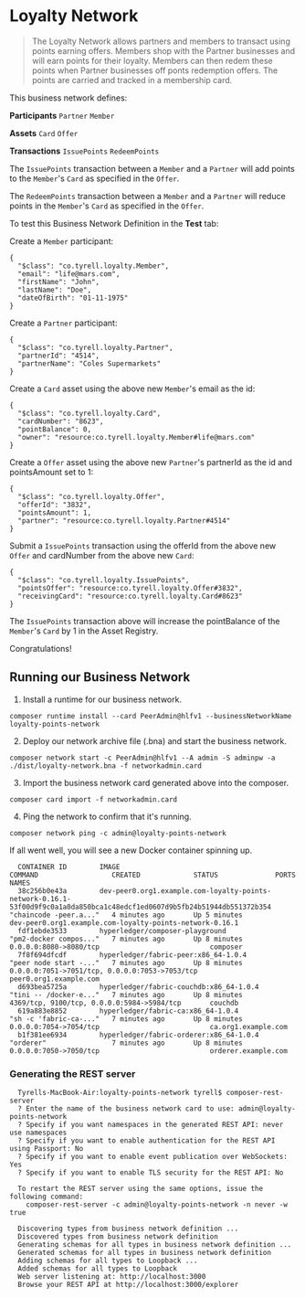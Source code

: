 # Loyalty Network

> The Loyalty Network allows partners and members to transact using points earning offers. Members shop with the Partner businesses and will earn points for their loyalty. Members can then redem these points when Partner businesses off ponts redemption offers. The points are carried and tracked in a membership card. 

This business network defines:

**Participants**
`Partner` `Member`

**Assets**
`Card` `Offer`

**Transactions**
`IssuePoints` `RedeemPoints`

The `IssuePoints` transaction between a `Member` and a `Partner` will add points to the `Member`'s `Card` as specified in the `Offer`.

The `RedeemPoints` transaction between a `Member` and a `Partner` will reduce points in the `Member`'s `Card` as specified in the `Offer`.

To test this Business Network Definition in the **Test** tab:

Create a `Member` participant:

```
{
  "$class": "co.tyrell.loyalty.Member",
  "email": "life@mars.com",
  "firstName": "John",
  "lastName": "Doe",
  "dateOfBirth": "01-11-1975"
}
```

Create a `Partner` participant:

```
{
  "$class": "co.tyrell.loyalty.Partner",
  "partnerId": "4514",
  "partnerName": "Coles Supermarkets"
}
```

Create a `Card` asset using the above new `Member`'s email as the id:

```
{
  "$class": "co.tyrell.loyalty.Card",
  "cardNumber": "8623",
  "pointBalance": 0,
  "owner": "resource:co.tyrell.loyalty.Member#life@mars.com"
}
```

Create a `Offer` asset using the above new `Partner`'s partnerId as the id and pointsAmount set to 1:

```
{
  "$class": "co.tyrell.loyalty.Offer",
  "offerId": "3832",
  "pointsAmount": 1,
  "partner": "resource:co.tyrell.loyalty.Partner#4514"
}
```

Submit a `IssuePoints` transaction using the offerId from the above new `Offer` and cardNumber from the above new `Card`:

```
{
  "$class": "co.tyrell.loyalty.IssuePoints",
  "pointsOffer": "resource:co.tyrell.loyalty.Offer#3832",
  "receivingCard": "resource:co.tyrell.loyalty.Card#8623"
}
```

The `IssuePoints` transaction above will increase the pointBalance of the `Member`'s `Card` by 1 in the Asset Registry.

Congratulations!


## Running our Business Network

1. Install a runtime for our business network.

  `composer runtime install --card PeerAdmin@hlfv1 --businessNetworkName loyalty-points-network`

2. Deploy our network archive file (.bna) and start the business network.

  `composer network start -c PeerAdmin@hlfv1 --A admin -S adminpw -a ./dist/loyalty-network.bna -f networkadmin.card`

3. Import the business network card generated above into the composer.

  `composer card import -f networkadmin.card`

4. Ping the network to confirm that it's running.

  `composer network ping -c admin@loyalty-points-network`


If all went well, you will see a new Docker container spinning up.

```
  CONTAINER ID        IMAGE                                                                                                                       COMMAND                  CREATED             STATUS              PORTS                                            NAMES
  38c256b0e43a        dev-peer0.org1.example.com-loyalty-points-network-0.16.1-53f00d9f9c0a1a0da850bca1c48edcf1ed0607d9b5fb24b51944db551372b354   "chaincode -peer.a..."   4 minutes ago       Up 5 minutes                                                         dev-peer0.org1.example.com-loyalty-points-network-0.16.1
  fdf1ebde3533        hyperledger/composer-playground                                                                                             "pm2-docker compos..."   7 minutes ago       Up 8 minutes        0.0.0.0:8080->8080/tcp                           composer
  7f8f694dfcdf        hyperledger/fabric-peer:x86_64-1.0.4                                                                                        "peer node start -..."   7 minutes ago       Up 8 minutes        0.0.0.0:7051->7051/tcp, 0.0.0.0:7053->7053/tcp   peer0.org1.example.com
  d693bea5725a        hyperledger/fabric-couchdb:x86_64-1.0.4                                                                                     "tini -- /docker-e..."   7 minutes ago       Up 8 minutes        4369/tcp, 9100/tcp, 0.0.0.0:5984->5984/tcp       couchdb
  619a883e8852        hyperledger/fabric-ca:x86_64-1.0.4                                                                                          "sh -c 'fabric-ca-..."   7 minutes ago       Up 8 minutes        0.0.0.0:7054->7054/tcp                           ca.org1.example.com
  b1f381ee6934        hyperledger/fabric-orderer:x86_64-1.0.4                                                                                     "orderer"                7 minutes ago       Up 8 minutes        0.0.0.0:7050->7050/tcp                           orderer.example.com
```


### Generating the REST server

```
  Tyrells-MacBook-Air:loyalty-points-network tyrell$ composer-rest-server
  ? Enter the name of the business network card to use: admin@loyalty-points-network
  ? Specify if you want namespaces in the generated REST API: never use namespaces
  ? Specify if you want to enable authentication for the REST API using Passport: No
  ? Specify if you want to enable event publication over WebSockets: Yes
  ? Specify if you want to enable TLS security for the REST API: No

  To restart the REST server using the same options, issue the following command:
    composer-rest-server -c admin@loyalty-points-network -n never -w true

  Discovering types from business network definition ...
  Discovered types from business network definition
  Generating schemas for all types in business network definition ...
  Generated schemas for all types in business network definition
  Adding schemas for all types to Loopback ...
  Added schemas for all types to Loopback
  Web server listening at: http://localhost:3000
  Browse your REST API at http://localhost:3000/explorer
```
